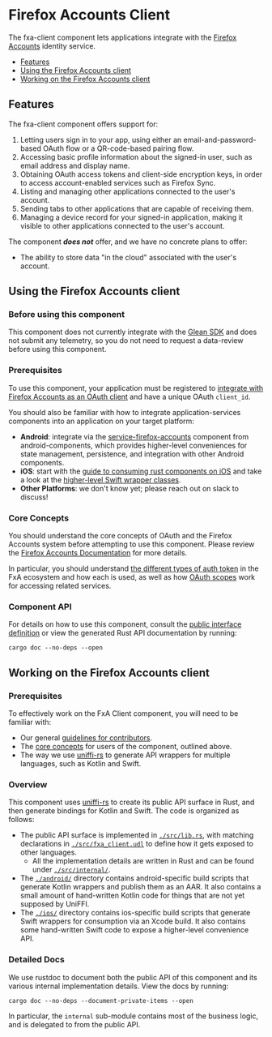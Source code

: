 # Firefox Accounts Client

The fxa-client component lets applications integrate with the
[Firefox Accounts](https://mozilla.github.io/ecosystem-platform/docs/features/firefox-accounts/fxa-overview)
identity service.

* [Features](#features)
* [Using the Firefox Accounts client](#using-the-firefox-accounts-client)
* [Working on the Firefox Accounts client](#working-on-the-firefox-accounts-client)

## Features

The fxa-client component offers support for:

1. Letting users sign in to your app,
   using either an email-and-password-based OAuth flow
   or a QR-code-based pairing flow.
1. Accessing basic profile information about the signed-in user,
   such as email address and display name.
1. Obtaining OAuth access tokens and client-side encryption keys,
   in order to access account-enabled services such as Firefox Sync.
1. Listing and managing other applications connected to the
   user's account.
1. Sending tabs to other applications that are capable
   of receiving them.
1. Managing a device record for your signed-in application,
   making it visible to other applications connected to the user's
   account.

The component ***does not*** offer, and we have no concrete plans to offer:

* The ability to store data "in the cloud" associated with the user's account.

## Using the Firefox Accounts client

### Before using this component

This component does not currently integrate with the [Glean SDK](https://mozilla.github.io/glean/book/index.html)
and does not submit any telemetry, so you do not need to request a data-review before using this component.

### Prerequisites

To use this component, your application must be registered to [integrate with Firefox Accounts
as an OAuth client](https://mozilla.github.io/ecosystem-platform/relying-parties/tutorials/integration-with-fxa)
and have a unique OAuth `client_id`.

You should also be familiar with how to integrate application-services components
into an application on your target platform:
* **Android**: integrate via the
  [service-firefox-accounts](https://github.com/mozilla-mobile/android-components/tree/master/components/service/firefox-accounts/README.md)
  component from android-components, which provides higher-level conveniences for state management, persistence,
  and integration with other Android components.
* **iOS**: start with the [guide to consuming rust components on
  iOS](https://github.com/mozilla/application-services/blob/main/docs/howtos/consuming-rust-components-on-ios.md)
  and take a look at the [higher-level Swift wrapper classes](./ios/FxAClient/).
* **Other Platforms**: we don't know yet; please reach out on slack to discuss!

### Core Concepts

You should understand the core concepts of OAuth and the Firefox Accounts system
before attempting to use this component. Please review the
[Firefox Accounts Documentation](https://mozilla.github.io/ecosystem-platform/docs/features/firefox-accounts/fxa-overview)
for more details.

In particular, you should understand [the different types of auth token](
https://github.com/mozilla/ecosystem-platform/pull/39)
in the FxA ecosystem and how each is used, as well as how [OAuth scopes](
https://github.com/mozilla/fxa/blob/main/packages/fxa-auth-server/docs/oauth/scopes.md)
work for accessing related services.

### Component API

For details on how to use this component, consult the [public interface definition](./src/fxa_client.udl) or view the generated Rust API documentation by running:

```
cargo doc --no-deps --open
```

## Working on the Firefox Accounts client

### Prerequisites

To effectively work on the FxA Client component, you will need to be familiar with:

* Our general [guidelines for contributors](../../docs/contributing.md).
* The [core concepts](#core-concepts) for users of the component, outlined above.
* The way we use [uniffi-rs](https://github.com/mozilla/uniffi-rs) to generate API wrappers for multiple languages, such as Kotlin and Swift.

### Overview

This component uses [uniffi-rs](https://github.com/mozilla/uniffi-rs) to create its
public API surface in Rust, and then generate bindings for Kotlin and Swift. The
code is organized as follows:

* The public API surface is implemented in [`./src/lib.rs`](./src/lib/rs), with matching
  declarations in [`./src/fxa_client.udl`](./src/fxa_client.udl) to define how it gets
  exposed to other languages.
    * All the implementation details are written in Rust and can be found under
      [`./src/internal/`](./src/internal).
* The [`./android/`](./android) directory contains android-specific build scripts that
  generate Kotlin wrappers and publish them as an AAR. It also contains a small amount
  of hand-written Kotlin code for things that are not yet supposed by UniFFI.
* The [`./ios/`](./ios) directory contains ios-specific build scripts that generate
  Swift wrappers for consumption via an Xcode build. It also contains some hand-written
  Swift code to expose a higher-level convenience API.

### Detailed Docs

We use rustdoc to document both the public API of this component and its
various internal implementation details. View the docs by running:

```
cargo doc --no-deps --document-private-items --open
```

In particular, the `internal` sub-module contains most of the business
logic, and is delegated to from the public API.
